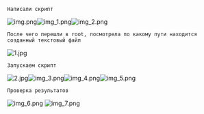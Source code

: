```
Написали скрипт
```
![img.png](img.png)![img_1.png](img_1.png)![img_2.png](img_2.png)

```
После чего перешли в root, посмотрела по какому пути находится созданный текстовый файл 
```
![1.jpg](..%2F..%2F..%2FDownloads%2F1.jpg)



```
Запускаем скрипт
```
![2.jpg](..%2F..%2F..%2FDownloads%2F2.jpg)![img_3.png](img_3.png)![img_4.png](img_4.png)![img_5.png](img_5.png)



```
Проверка результатов
```
![img_6.png](img_6.png)
![img_7.png](img_7.png)

